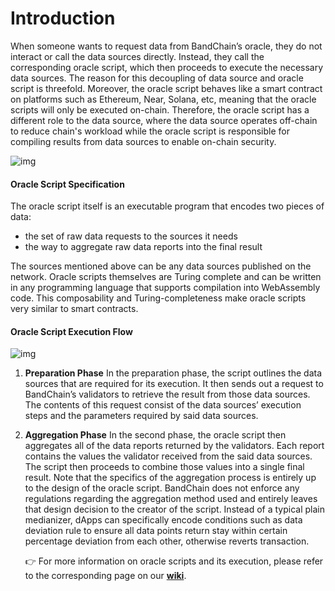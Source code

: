 # Introduction

When someone wants to request data from BandChain’s oracle, they do not interact or call the data sources directly. Instead, they call the corresponding oracle script, which then proceeds to execute the necessary data sources. The reason for this decoupling of data source and oracle script is threefold. Moreover, the oracle script behaves like a smart contract on platforms such as Ethereum, Near, Solana, etc, meaning that the oracle scripts will only be executed on-chain. Therefore, the oracle script has a different role to the data source, where the data source operates off-chain to reduce chain's workload while the oracle script is responsible for compiling results from data sources to enable on-chain security.

![img](https://miro.medium.com/max/1400/1*UJSjoqOm60FBgin4JcXClw.png)

#### Oracle Script Specification

The oracle script itself is an executable program that encodes two pieces of data:

- the set of raw data requests to the sources it needs
- the way to aggregate raw data reports into the final result

The sources mentioned above can be any data sources published on the network. Oracle scripts themselves are Turing complete and can be written in any programming language that supports compilation into WebAssembly code. This composability and Turing-completeness make oracle scripts very similar to smart contracts.

#### Oracle Script Execution Flow

![img](https://miro.medium.com/max/4800/1*GR7a6v9mXyDp_on4LFSdNg.png)

1. **Preparation Phase**
   In the preparation phase, the script outlines the data sources that are required for its execution. It then sends out a request to BandChain’s validators to retrieve the result from those data sources. The contents of this request consist of the data sources’ execution steps and the parameters required by said data sources.
2. **Aggregation Phase**
   In the second phase, the oracle script then aggregates all of the data reports returned by the validators. Each report contains the values the validator received from the said data sources. The script then proceeds to combine those values into a single final result.
   Note that the specifics of the aggregation process is entirely up to the design of the oracle script. BandChain does not enforce any regulations regarding the aggregation method used and entirely leaves that design decision to the creator of the script. Instead of a typical plain medianizer, dApps can specifically encode conditions such as data deviation rule to ensure all data points return stay within certain percentage deviation from each other, otherwise reverts transaction.

   👉 For more information on oracle scripts and its execution, please refer to the corresponding page on our [**wiki**](https://github.com/bandprotocol/bandchain/wiki/System-Overview#oracle-data-request).

